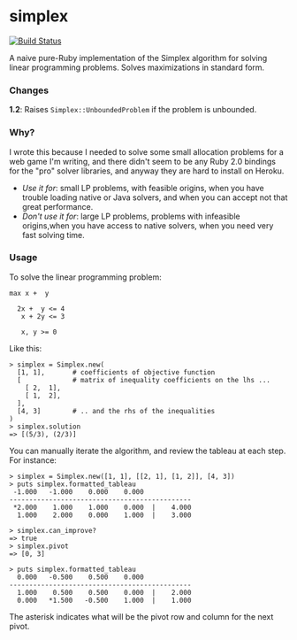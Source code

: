 
simplex
=======

[![Build Status](https://travis-ci.org/danlucraft/simplex.png)](https://travis-ci.org/danlucraft/simplex)

A naive pure-Ruby implementation of the Simplex algorithm for solving linear programming problems. Solves maximizations in standard form.

### Changes

**1.2**: Raises `Simplex::UnboundedProblem` if the problem is unbounded.

### Why?

I wrote this because I needed to solve some small allocation problems for a web game I'm writing, 
and there didn't seem to be any Ruby 2.0 bindings for the "pro" solver libraries, 
and anyway they are hard to install on Heroku.

 * *Use it for*: small LP problems, with feasible origins, when you have trouble loading native or Java solvers,
     and when you can accept not that great performance. 
 * *Don't use it for*: large LP problems, problems with infeasible origins,when you have access to native solvers, when you need very fast solving time.

### Usage

To solve the linear programming problem:

    max x +  y

      2x +  y <= 4
       x + 2y <= 3

       x, y >= 0

Like this:

    > simplex = Simplex.new(
      [1, 1],       # coefficients of objective function
      [             # matrix of inequality coefficients on the lhs ...
        [ 2,  1],
        [ 1,  2],
      ],
      [4, 3]        # .. and the rhs of the inequalities
    )
    > simplex.solution
    => [(5/3), (2/3)]

You can manually iterate the algorithm, and review the tableau at each step. For instance:

    > simplex = Simplex.new([1, 1], [[2, 1], [1, 2]], [4, 3])
    > puts simplex.formatted_tableau
     -1.000   -1.000    0.000    0.000            
    ----------------------------------------------
     *2.000    1.000    1.000    0.000  |    4.000
      1.000    2.000    0.000    1.000  |    3.000

    > simplex.can_improve?
    => true
    > simplex.pivot
    => [0, 3]

    > puts simplex.formatted_tableau
      0.000   -0.500    0.500    0.000            
    ----------------------------------------------
      1.000    0.500    0.500    0.000  |    2.000
      0.000   *1.500   -0.500    1.000  |    1.000

The asterisk indicates what will be the pivot row and column for the next pivot.
